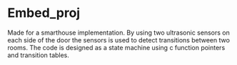 # Embed_proj
Made for a smarthouse implementation. By using two ultrasonic sensors on each side of the door the sensors is used to detect transitions between two rooms. The code is designed as a state machine using c function pointers and transition tables. 
